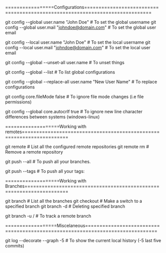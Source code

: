 =================Configurations=============================================================================

git config --global user.name "John Doe"  # To set the global username
git config --global user.mail "johndoe@domain.com"  # To set the global user email

git config --local user.name "John Doe"  # To set the local username
git config --local user.mail "johndoe@domain.com"  # To set the local user email

git config --global --unset-all user.name  # To unset things

git config --global --list  # To list global configurations

git config --global --replace-all user.name "New User Name"  # To replace configurations

git config core.fileMode false  # To ignore file mode changes (i.e file permissions)

git config --global core.autocrlf true  # To ignore new line character differences between systems (windows-linux)

===================Working with remotes======================================================================

git remote  # List all the configured remote repositories
git remote rm <remote>  # Remove a remote repository

git push <remote> --all # To push all your branches.

git push <remote> --tags # To push all your tags:

===================Working with Branches=====================================================================

git branch  # List all the branches
git checkout <branch>  # Make a switch to a specified branch
git branch -d <branch>  # Deleting specified branch

git branch -u <remote>/<branch> # To track a remote branch

==================Miscelaneous===============================================================================

git log --decorate --graph -5   # To show the current local history (-5 last five commits)

